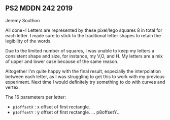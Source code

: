 ## PS2 MDDN 242 2019

Jeremy Southon

All done~! Letters are represented by these pixel/lego squares 8 in total for each letter. I made sure to stick to the traditional letter shapes to retain the legibility of the words.

Due to the limited number of squares, I was unable to keep my letters a consistent shape and size, for instance, my V,O, and H. My letters are a mix of upper and lower case because of the same reason.

Altogether I'm quite happy with the final result, especially the interpolation between each letter, as I was struggling to get this to work with my previous experiment. Next time I would definitely try something to do with curves and vertex.

The 16 parameters per letter:
  * `p1offsetX` : x offset of first rectangle.
  * `p1offsetY` : y offset of first rectangle.
  ... p8offsetY..


